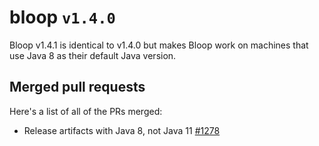 # bloop `v1.4.0`

Bloop v1.4.1 is identical to v1.4.0 but makes Bloop work on machines that use
Java 8 as their default Java version.

## Merged pull requests

Here's a list of all of the PRs merged:
- Release artifacts with Java 8, not Java 11 [#1278]

[#1278]: https://github.com/scalacenter/bloop/pull/1278
